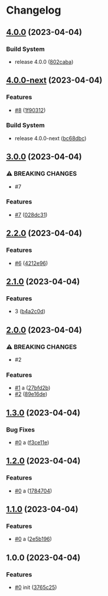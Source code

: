 # Changelog

## [4.0.0](https://github.com/shaunxu/release-please-nx/compare/my-lib-v4.0.0-next...my-lib-v4.0.0) (2023-04-04)


### Build System

* release 4.0.0 ([802caba](https://github.com/shaunxu/release-please-nx/commit/802cabae0658b9507375421048c90b2b9eb243f3))

## [4.0.0-next](https://github.com/shaunxu/release-please-nx/compare/my-lib-v3.0.0...my-lib-v4.0.0-next) (2023-04-04)


### Features

* [#8](https://github.com/shaunxu/release-please-nx/issues/8) ([1f90312](https://github.com/shaunxu/release-please-nx/commit/1f903122c67173f5c7fae9f072470291a5b15987))


### Build System

* release 4.0.0-next ([bc68dbc](https://github.com/shaunxu/release-please-nx/commit/bc68dbc1b9858972593b15417e588d4ac8d2ccd2))

## [3.0.0](https://github.com/shaunxu/release-please-nx/compare/my-lib-v2.2.0...my-lib-v3.0.0) (2023-04-04)


### ⚠ BREAKING CHANGES

* #7

### Features

* [#7](https://github.com/shaunxu/release-please-nx/issues/7) ([028dc31](https://github.com/shaunxu/release-please-nx/commit/028dc311b1d738dfa3c6d7a47c5a1244165a1da9))

## [2.2.0](https://github.com/shaunxu/release-please-nx/compare/my-lib-v2.1.0...my-lib-v2.2.0) (2023-04-04)


### Features

* [#6](https://github.com/shaunxu/release-please-nx/issues/6) ([4212e96](https://github.com/shaunxu/release-please-nx/commit/4212e962fb2167b4fc3c484e0af80871fe57e3f7))

## [2.1.0](https://github.com/shaunxu/release-please-nx/compare/my-lib-v2.0.0...my-lib-v2.1.0) (2023-04-04)


### Features

* 3 ([b4a2c0d](https://github.com/shaunxu/release-please-nx/commit/b4a2c0db05bbd5ca1819e578cf932c2733a87d70))

## [2.0.0](https://github.com/shaunxu/release-please-nx/compare/my-lib-v1.3.0...my-lib-v2.0.0) (2023-04-04)


### ⚠ BREAKING CHANGES

* #2

### Features

* [#1](https://github.com/shaunxu/release-please-nx/issues/1) a ([27bfd2b](https://github.com/shaunxu/release-please-nx/commit/27bfd2bd14c5fb74a5eeb261ffe357c211c9a3f1))
* [#2](https://github.com/shaunxu/release-please-nx/issues/2) ([89e16de](https://github.com/shaunxu/release-please-nx/commit/89e16de617a938bcdd6816fbc41f2984135a55f9))

## [1.3.0](https://github.com/shaunxu/release-please-nx/compare/my-lib-v1.2.0...my-lib-v1.3.0) (2023-04-04)


### Bug Fixes

* [#0](https://github.com/shaunxu/release-please-nx/issues/0) a ([f3ce11e](https://github.com/shaunxu/release-please-nx/commit/f3ce11e46e439ae0ba7fe02b503f453fd1527d15))

## [1.2.0](https://github.com/shaunxu/release-please-nx/compare/my-lib-v1.1.0...my-lib-v1.2.0) (2023-04-04)


### Features

* [#0](https://github.com/shaunxu/release-please-nx/issues/0) a ([1784704](https://github.com/shaunxu/release-please-nx/commit/1784704bc17ad1cc54a351608124815f261701a1))

## [1.1.0](https://github.com/shaunxu/release-please-nx/compare/my-lib-v1.0.0...my-lib-v1.1.0) (2023-04-04)


### Features

* [#0](https://github.com/shaunxu/release-please-nx/issues/0) a ([2e5b196](https://github.com/shaunxu/release-please-nx/commit/2e5b196755277234c0f4e49dc6a7250fd7733fb4))

## 1.0.0 (2023-04-04)


### Features

* [#0](https://github.com/shaunxu/release-please-nx/issues/0) init ([3765c25](https://github.com/shaunxu/release-please-nx/commit/3765c25d119f3fae2323fe954ef0e96b62dc9008))

